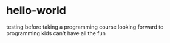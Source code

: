 # hello-world
testing before taking a programming course
looking forward to programming
kids can't have all the fun
